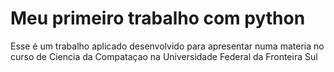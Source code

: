 # Meu primeiro trabalho com python

Esse é um trabalho aplicado desenvolvido para apresentar numa materia no curso de Ciencia da Compataçao na Universidade Federal da Fronteira Sul
